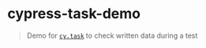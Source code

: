 # cypress-task-demo

> Demo for [`cy.task`](https://on.cypress.io/task) to check written data during a test
